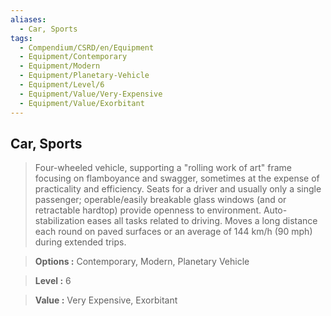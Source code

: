 ```yaml
---
aliases:
  - Car, Sports
tags:
  - Compendium/CSRD/en/Equipment
  - Equipment/Contemporary
  - Equipment/Modern
  - Equipment/Planetary-Vehicle
  - Equipment/Level/6
  - Equipment/Value/Very-Expensive
  - Equipment/Value/Exorbitant
---
```

    
      
## Car, Sports      
      
>Four-wheeled vehicle, supporting a "rolling work of art" frame focusing on flamboyance and swagger, sometimes at the expense of practicality and efficiency. Seats for a driver and usually only a single passenger; operable/easily breakable glass windows (and or retractable hardtop) provide openness to environment. Auto-stabilization eases all tasks related to driving. Moves a long distance each round on paved surfaces or an average of 144 km/h (90 mph) during extended trips.      
> **Options :** Contemporary, Modern, Planetary Vehicle      
> **Level :** 6      
> **Value :** Very Expensive, Exorbitant